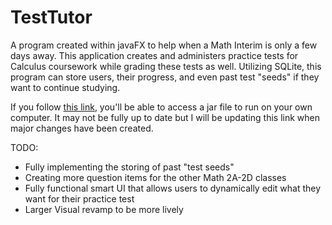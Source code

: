 # TestTutor

A program created within javaFX to help when a Math Interim is only a few days away. This application creates and administers practice tests for Calculus coursework while grading these tests as well. Utilizing SQLite, this program can store users, their progress, and even past test "seeds" if they want to continue studying. 

If you follow [this link]([url](https://drive.google.com/file/d/1RbiIGSpP8TjdEAlFp1FpUlXm-EpgQVPr/view?usp=sharing)), you'll be able to access a jar file to run on your own computer. It may not be fully up to date but I will be updating this link when major changes have been created.

TODO: 
- Fully implementing the storing of past "test seeds"
- Creating more question items for the other Math 2A-2D classes
- Fully functional smart UI that allows users to dynamically edit what they want for their practice test
- Larger Visual revamp to be more lively
